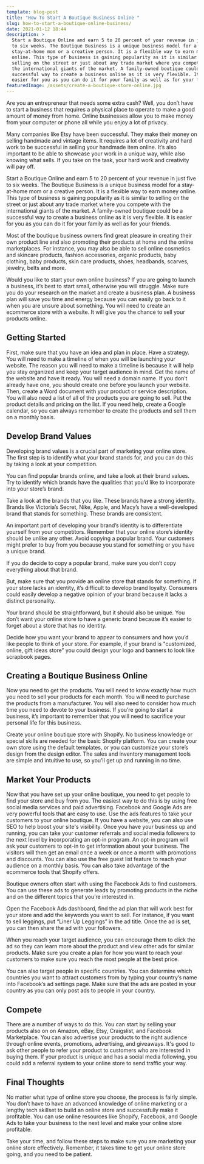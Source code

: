 ```yaml
---
template: blog-post
title: "How To Start A Boutique Business Online "
slug: how-to-start-a-boutique-online-business/
date: 2021-01-12 18:44
description: >
  Start a Boutique Online and earn 5 to 20 percent of your revenue in just five
  to six weeks. The Boutique Business is a unique business model for a
  stay-at-home mom or a creative person. It is a flexible way to earn money
  online. This type of business is gaining popularity as it is similar to
  selling on the street or just about any trade market where you compete with
  the international giants of the market. A family-owned boutique could be a
  successful way to create a business online as it is very flexible. It is
  easier for you as you can do it for your family as well as for your friends.
featuredImage: /assets/create-a-boutique-store-online.jpg
---
```

<!--StartFragment-->

Are you an entrepreneur that needs some extra cash? Well, you don’t have to start a business that requires a physical place to operate to make a good amount of money from home. Online businesses allow you to make money from your computer or phone all while you enjoy a lot of privacy.

<!--EndFragment-->

<!--StartFragment-->

Many companies like Etsy have been successful. They make their money on selling handmade and vintage items. It requires a lot of creativity and hard work to be successful in selling your handmade item online. It’s also important to be able to showcase your work in a unique way, while also knowing what sells. If you take on the task, your hard work and creativity will pay off.

<!--EndFragment-->

<!--StartFragment-->

Start a Boutique Online and earn 5 to 20 percent of your revenue in just five to six weeks. The Boutique Business is a unique business model for a stay-at-home mom or a creative person. It is a flexible way to earn money online. This type of business is gaining popularity as it is similar to selling on the street or just about any trade market where you compete with the international giants of the market. A family-owned boutique could be a successful way to create a business online as it is very flexible. It is easier for you as you can do it for your family as well as for your friends.

<!--EndFragment-->

<!--StartFragment-->

Most of the boutique business owners find great pleasure in creating their own product line and also promoting their products at home and the online marketplaces. For instance, you may also be able to sell online cosmetics and skincare products, fashion accessories, organic products, baby clothing, baby products, skin care products, shoes, headbands, scarves, jewelry, belts and more.

<!--EndFragment-->

<!--StartFragment-->

Would you like to start your own online business? If you are going to launch a business, it’s best to start small, otherwise you will struggle. Make sure you do your research on the market and create a business plan. A business plan will save you time and energy because you can easily go back to it when you are unsure about something. You will need to create an ecommerce store with a website. It will give you the chance to sell your products online.

<!--EndFragment-->

<!--StartFragment-->

## Getting Started

<!--EndFragment-->

<!--StartFragment-->

First, make sure that you have an idea and plan in place. Have a strategy. You will need to make a timeline of when you will be launching your website. The reason you will need to make a timeline is because it will help you stay organized and keep your target audience in mind. Get the name of the website and have it ready. You will need a domain name. If you don’t already have one, you should create one before you launch your website. Then, create a Word document with your product or service description. You will also need a list of all of the products you are going to sell. Put the product details and pricing on the list. If you need help, create a Google calendar, so you can always remember to create the products and sell them on a monthly basis.

<!--EndFragment-->

<!--StartFragment-->

## Develop Brand Values

<!--EndFragment-->

<!--StartFragment-->

Developing brand values is a crucial part of marketing your online store. The first step is to identify what your brand stands for, and you can do this by taking a look at your competition.

<!--EndFragment-->

<!--StartFragment-->

You can find popular brands online, and take a look at their brand values. Try to identify which brands have the qualities that you’d like to incorporate into your store’s brand.

<!--EndFragment-->

<!--StartFragment-->

Take a look at the brands that you like. These brands have a strong identity. Brands like Victoria’s Secret, Nike, Apple, and Macy’s have a well-developed brand that stands for something. These brands are consistent.

<!--EndFragment-->

<!--StartFragment-->

An important part of developing your brand’s identity is to differentiate yourself from your competitors. Remember that your online store’s identity should be unlike any other. Avoid copying a popular brand. Your customers might prefer to buy from you because you stand for something or you have a unique brand.

<!--EndFragment-->

<!--StartFragment-->

If you do decide to copy a popular brand, make sure you don’t copy everything about that brand.

<!--EndFragment-->

<!--StartFragment-->

But, make sure that you provide an online store that stands for something. If your store lacks an identity, it’s difficult to develop brand loyalty. Consumers could easily develop a negative opinion of your brand because it lacks a distinct personality.

<!--EndFragment-->

<!--StartFragment-->

Your brand should be straightforward, but it should also be unique. You don’t want your online store to have a generic brand because it’s easier to forget about a store that has no identity.

<!--EndFragment-->

<!--StartFragment-->

Decide how you want your brand to appear to consumers and how you’d like people to think of your store. For example, if your brand is "customized, online, gift ideas store” you could design your logo and banners to look like scrapbook pages. 

<!--EndFragment-->

<!--StartFragment-->

## Creating a Boutique Business Online

<!--EndFragment-->

<!--StartFragment-->

Now you need to get the products. You will need to know exactly how much you need to sell your products for each month. You will need to purchase the products from a manufacturer. You will also need to consider how much time you need to devote to your business. If you’re going to start a business, it’s important to remember that you will need to sacrifice your personal life for this business.

<!--EndFragment-->

<!--StartFragment-->

Create your online boutique store with Shopify. No business knowledge or special skills are needed for the basic Shopify platform. You can create your own store using the default templates, or you can customize your store’s design from the design editor. The sales and inventory management tools are simple and intuitive to use, so you’ll get up and running in no time.

<!--EndFragment-->

<!--StartFragment-->

## Market Your Products

<!--EndFragment-->

<!--StartFragment-->

Now that you have set up your online boutique, you need to get people to find your store and buy from you. The easiest way to do this is by using free social media services and paid advertising. Facebook and Google Ads are very powerful tools that are easy to use. Use the ads features to take your customers to your online boutique. If you have a website, you can also use SEO to help boost your site's visibility. Once you have your business up and running, you can take your customer referrals and social media followers to the next level by incorporating an opt-in program. An opt-in program will ask your customers to opt-in to get information about your business. The visitors will then get an email once a week or once a month with promotions and discounts. You can also use the free guest list feature to reach your audience on a monthly basis.  You can also take advantage of the ecommerce tools that Shopify offers.

<!--EndFragment-->

<!--StartFragment-->

Boutique owners often start with using the Facebook Ads to find customers. You can use these ads to generate leads by promoting products in the niche and on the different topics that you’re interested in.

<!--EndFragment-->

<!--StartFragment-->

Open the Facebook Ads dashboard, find the ad plan that will work best for your store and add the keywords you want to sell. For instance, if you want to sell leggings, put “Liner Up Leggings” in the ad title. Once the ad is set, you can then share the ad with your followers.

<!--EndFragment-->

<!--StartFragment-->

When you reach your target audience, you can encourage them to click the ad so they can learn more about the product and view other ads for similar products. Make sure you create a plan for how you want to reach your customers to make sure you reach the most people at the best price.

<!--EndFragment-->

<!--StartFragment-->

You can also target people in specific countries. You can determine which countries you want to attract customers from by typing your country’s name into Facebook’s ad settings page. Make sure that the ads are posted in your country as you can only post ads to people in your country.

<!--EndFragment-->

<!--StartFragment-->

## Compete

<!--EndFragment-->

<!--StartFragment-->

There are a number of ways to do this. You can start by selling your products also on on Amazon, eBay, Etsy, Craigslist, and Facebook Marketplace. You can also advertise your products to the right audience through online events, promotions, advertising, and giveaways. It's good to ask other people to refer your product to customers who are interested in buying them. If your product is unique and has a social media following, you could add a referral system to your online store to send traffic your way.

<!--EndFragment-->

<!--StartFragment-->

## Final Thoughts

<!--EndFragment-->

<!--StartFragment-->

No matter what type of online store you choose, the process is fairly simple. You don’t have to have an advanced knowledge of online marketing or a lengthy tech skillset to build an online store and successfully make it profitable. You can use online resources like Shopify, Facebook, and Google Ads to take your business to the next level and make your online store profitable.

<!--EndFragment-->

<!--StartFragment-->

Take your time, and follow these steps to make sure you are marketing your online store effectively. Remember, it takes time to get your online store going, and you need to be patient.

<!--EndFragment-->